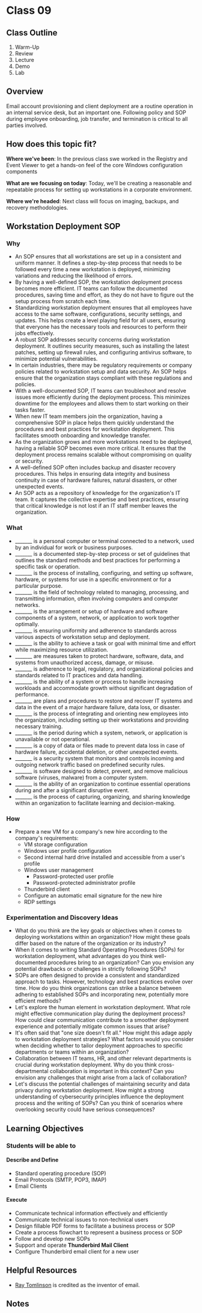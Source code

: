 # Class 09

## Class Outline

1. Warm-Up
1. Review
1. Lecture
1. Demo
1. Lab

## Overview

Email account provisioning and client deployment are a routine operation in an internal service desk, but an important one. Following policy and SOP during employee onboarding, job transfer, and termination is critical to all parties involved.

## How does this topic fit?

**Where we've been**:
In the previous class swe worked in the Registry and Event Viewer to get a hands-on feel of the core Windows configuration components

**What are we focusing on today**:
Today, we'll be creating a reasonable and repeatable process for setting up workstations in a corporate environment.

**Where we're headed**:
Next class will focus on imaging, backups, and recovery methodologies.

## Workstation Deployment SOP

### Why
- An SOP ensures that all workstations are set up in a consistent and uniform manner. It defines a step-by-step process that needs to be followed every time a new workstation is deployed, minimizing variations and reducing the likelihood of errors.
- By having a well-defined SOP, the workstation deployment process becomes more efficient. IT teams can follow the documented procedures, saving time and effort, as they do not have to figure out the setup process from scratch each time.
- Standardizing workstation deployment ensures that all employees have access to the same software, configurations, security settings, and updates. This helps create a level playing field for all users, ensuring that everyone has the necessary tools and resources to perform their jobs effectively.
- A robust SOP addresses security concerns during workstation deployment. It outlines security measures, such as installing the latest patches, setting up firewall rules, and configuring antivirus software, to minimize potential vulnerabilities.
- In certain industries, there may be regulatory requirements or company policies related to workstation setup and data security. An SOP helps ensure that the organization stays compliant with these regulations and policies.
- With a well-documented SOP, IT teams can troubleshoot and resolve issues more efficiently during the deployment process. This minimizes downtime for the employees and allows them to start working on their tasks faster.
- When new IT team members join the organization, having a comprehensive SOP in place helps them quickly understand the procedures and best practices for workstation deployment. This facilitates smooth onboarding and knowledge transfer.
- As the organization grows and more workstations need to be deployed, having a reliable SOP becomes even more critical. It ensures that the deployment process remains scalable without compromising on quality or security.
- A well-defined SOP often includes backup and disaster recovery procedures. This helps in ensuring data integrity and business continuity in case of hardware failures, natural disasters, or other unexpected events.
- An SOP acts as a repository of knowledge for the organization's IT team. It captures the collective expertise and best practices, ensuring that critical knowledge is not lost if an IT staff member leaves the organization.

### What
- _______ is a personal computer or terminal connected to a network, used by an individual for work or business purposes.
- _______ is a documented step-by-step process or set of guidelines that outlines the standard methods and best practices for performing a specific task or operation.
- _______ is the process of installing, configuring, and setting up software, hardware, or systems for use in a specific environment or for a particular purpose.
- _______ is the field of technology related to managing, processing, and transmitting information, often involving computers and computer networks.
- _______ is the arrangement or setup of hardware and software components of a system, network, or application to work together optimally.
- _______ is ensuring uniformity and adherence to standards across various aspects of workstation setup and deployment.
- _______ is the ability to achieve a task or goal with minimal time and effort while maximizing resource utilization.
- _______ are measures taken to protect hardware, software, data, and systems from unauthorized access, damage, or misuse.
- _______ is adherence to legal, regulatory, and organizational policies and standards related to IT practices and data handling.
- _______ is the ability of a system or process to handle increasing workloads and accommodate growth without significant degradation of performance.
- _______ are plans and procedures to restore and recover IT systems and data in the event of a major hardware failure, data loss, or disaster.
- _______ is the process of integrating and orienting new employees into the organization, including setting up their workstations and providing necessary training.
- _______ is the period during which a system, network, or application is unavailable or not operational.
- _______ is a copy of data or files made to prevent data loss in case of hardware failure, accidental deletion, or other unexpected events.
- _______ is a security system that monitors and controls incoming and outgoing network traffic based on predefined security rules.
- _______ is software designed to detect, prevent, and remove malicious software (viruses, malware) from a computer system.
- _______ is the ability of an organization to continue essential operations during and after a significant disruptive event.
- _______ is the process of capturing, organizing, and sharing knowledge within an organization to facilitate learning and decision-making.

### How
- Prepare a new VM for a company's new hire according to the company's requirements:
  - VM storage configuration
  - Windows user profile configuration
  - Second internal hard drive installed and accessible from a user's profile
  - Windows user management
    - Password-protected user profile
    - Password-protected administrator profile
  - Thunderbird client
  - Configure an automatic email signature for the new hire
  - RDP settings

### Experimentation and Discovery Ideas
- What do you think are the key goals or objectives when it comes to deploying workstations within an organization? How might these goals differ based on the nature of the organization or its industry?
- When it comes to writing Standard Operating Procedures (SOPs) for workstation deployment, what advantages do you think well-documented procedures bring to an organization? Can you envision any potential drawbacks or challenges in strictly following SOPs?
- SOPs are often designed to provide a consistent and standardized approach to tasks. However, technology and best practices evolve over time. How do you think organizations can strike a balance between adhering to established SOPs and incorporating new, potentially more efficient methods?
- Let's explore the human element in workstation deployment. What role might effective communication play during the deployment process? How could clear communication contribute to a smoother deployment experience and potentially mitigate common issues that arise?
- It's often said that "one size doesn't fit all." How might this adage apply to workstation deployment strategies? What factors would you consider when deciding whether to tailor deployment approaches to specific departments or teams within an organization?
- Collaboration between IT teams, HR, and other relevant departments is crucial during workstation deployment. Why do you think cross-departmental collaboration is important in this context? Can you envision any challenges that might arise from a lack of collaboration?
- Let's discuss the potential challenges of maintaining security and data privacy during workstation deployment. How might a strong understanding of cybersecurity principles influence the deployment process and the writing of SOPs? Can you think of scenarios where overlooking security could have serious consequences?

## Learning Objectives

### Students will be able to

#### Describe and Define

- Standard operating procedure (SOP)
- Email Protocols (SMTP, POP3, IMAP)
- Email Clients

#### Execute

- Communicate technical information effectively and efficiently
- Communicate technical issues to non-technical users
- Design fillable PDF forms to facilitate a business process or SOP
- Create a process flowchart to represent a business process or SOP
- Follow and develop new SOPs
- Support and operate **Thunderbird Mail Client**
- Configure Thunderbird email client for a new user

## Helpful Resources

- [Ray Tomlinson](https://en.wikipedia.org/wiki/Ray_Tomlinson) is credited as the inventor of email.

## Notes
